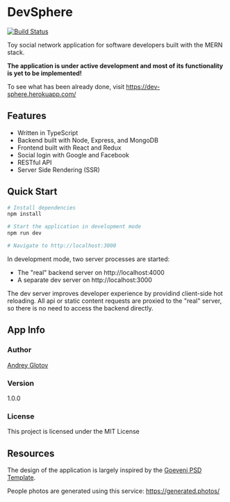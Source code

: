 # DevSphere

[![Build Status](https://travis-ci.org/aglotoff/dev-sphere.svg?branch=develop)](https://travis-ci.org/aglotoff/dev-sphere)

Toy social network application for software developers built with the MERN stack.

**The application is under active development and most of its functionality is yet to be implemented!**

To see what has been already done, visit https://dev-sphere.herokuapp.com/

## Features

* Written in TypeScript
* Backend built with Node, Express, and MongoDB
* Frontend built with React and Redux
* Social login with Google and Facebook
* RESTful API
* Server Side Rendering (SSR)

## Quick Start

```bash
# Install dependencies
npm install

# Start the application in development mode
npm run dev

# Navigate to http://localhost:3000
```

In development mode, two server processes are started:
* The "real" backend server on http://localhost:4000
* A separate dev server on http://localhost:3000

The dev server improves developer experience by providind client-side hot
reloading. All api or static content requests are proxied to the "real" server,
so there is no need to access the backend directly.

## App Info

### Author

[Andrey Glotov](https://github.com/aglotoff)

### Version

1.0.0

### License

This project is licensed under the MIT License

## Resources

The design of the application is largely inspired by the [Goeveni PSD Template](https://themeforest.net/item/goeveni-event-sharing-social-network-psd-template/22577911).

People photos are generated using this service: https://generated.photos/
